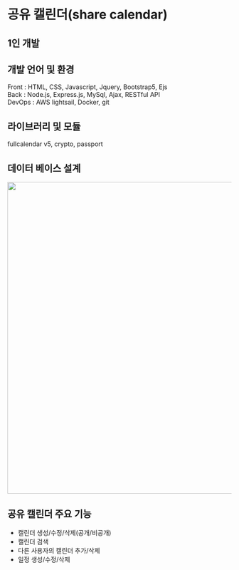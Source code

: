 # 공유 캘린더(share calendar)

## 1인 개발

## 개발 언어 및 환경
Front : HTML, CSS, Javascript, Jquery, Bootstrap5, Ejs<br>
Back : Node.js, Express.js, MySql, Ajax, RESTful API<br>
DevOps : AWS lightsail, Docker, git

## 라이브러리 및 모듈
fullcalendar v5, crypto, passport

## 데이터 베이스 설계
<img src="https://user-images.githubusercontent.com/61386041/128664717-7987cd2c-579f-4bc4-b361-7a30b7e01d18.PNG" width="700">

## 공유 캘린더 주요 기능
- 캘린더 생성/수정/삭제(공개/비공개)
- 캘린더 검색
- 다른 사용자의 캘린더 추가/삭제
- 일정 생성/수정/삭제
